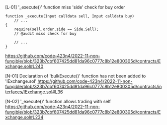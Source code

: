[L-01]  '_execute()' function miss 'side' check for buy order
```
function _execute(Input calldata sell, Input calldata buy)
    // ...
{
    require(sell.order.side == Side.Sell);
    // @audit miss check for buy

    // ...
}
```
https://github.com/code-423n4/2022-11-non-fungible/blob/323b7cbf607425dd81da96c0777c8b12e800305d/contracts/Exchange.sol#L240

[N-01] Declaration  of 'bulkExecute()' function has not been added to 'IExchange.sol'
https://github.com/code-423n4/2022-11-non-fungible/blob/323b7cbf607425dd81da96c0777c8b12e800305d/contracts/interfaces/IExchange.sol#L36

[N-02]  '_execute()' function allows trading with self
https://github.com/code-423n4/2022-11-non-fungible/blob/323b7cbf607425dd81da96c0777c8b12e800305d/contracts/Exchange.sol#L234

